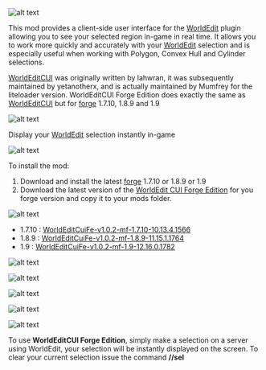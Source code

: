 ![alt text](https://github.com/hexosse/WorldEditCUI-Forge-Edition/raw/master/img/wecui_header.png "")
  
This mod provides a client-side user interface for the [WorldEdit](http://dev.bukkit.org/bukkit-plugins/worldedit/) plugin allowing you to see your selected region in-game in real time. It allows you to work more quickly and accurately with your [WorldEdit](http://dev.bukkit.org/bukkit-plugins/worldedit/) selection and is especially useful when working with Polygon, Convex Hull and Cylinder selections.

[WorldEditCUI](http://www.minecraftforum.net/forums/mapping-and-modding/minecraft-mods/1292886-worldeditcui) was originally written by lahwran, it was subsequently maintained by yetanotherx, and is actually maintained by Mumfrey for the liteloader version.
WorldEditCUI Forge Edition does exactly the same as [WorldEditCUI](http://www.minecraftforum.net/forums/mapping-and-modding/minecraft-mods/1292886-worldeditcui) but for [forge](http://files.minecraftforge.net/) 1.7.10, 1.8.9 and 1.9

![alt text](https://github.com/hexosse/WorldEditCUI-Forge-Edition/raw/master/img/wecui_features.png "")

Display your [WorldEdit](http://dev.bukkit.org/bukkit-plugins/worldedit/) selection instantly in-game


![alt text](https://github.com/hexosse/WorldEditCUI-Forge-Edition/raw/master/img/wecui_install.png "")

To install the mod:

1. Download and install the latest [forge](http://files.minecraftforge.net/) 1.7.10 or 1.8.9 or 1.9
2. Download the latest version of the [WorldEdit CUI Forge Edition](https://raw.github.com/hexosse/WorldEditCUI-Forge-Edition/master/files/1.8.9/WorldEditCuiFe-v1.0.2-mf-1.8.9-11.15.1.1764.jar) for you forge version and copy it to your mods folder.

![alt text](https://github.com/hexosse/WorldEditCUI-Forge-Edition/raw/master/img/wecui_download.png "")

* 1.7.10 : [WorldEditCuiFe-v1.0.2-mf-1.7.10-10.13.4.1566](https://raw.github.com/hexosse/WorldEditCUI-Forge-Edition/master/files/1.7.10/WorldEditCuiFe-v1.0.2-mf-1.7.10-10.13.4.1566.jar)
* 1.8.9 : [WorldEditCuiFe-v1.0.2-mf-1.8.9-11.15.1.1764](https://raw.github.com/hexosse/WorldEditCUI-Forge-Edition/master/files/1.8.9/WorldEditCuiFe-v1.0.2-mf-1.8.9-11.15.1.1764.jar)
* 1.9 : [WorldEditCuiFe-v1.0.2-mf-1.9-12.16.0.1782](https://raw.github.com/hexosse/WorldEditCUI-Forge-Edition/master/files/1.9/WorldEditCuiFe-v1.0.2-mf-1.9-12.16.0.1782.jar)


![alt text](https://github.com/hexosse/WorldEditCUI-Forge-Edition/raw/master/img/wecui_screenshots.png "")

![alt text](https://github.com/hexosse/WorldEditCUI-Forge-Edition/raw/master/img/wecui_screenshot_00.png "")

![alt text](https://github.com/hexosse/WorldEditCUI-Forge-Edition/raw/master/img/wecui_screenshot_01.png "")

![alt text](https://github.com/hexosse/WorldEditCUI-Forge-Edition/raw/master/img/wecui_screenshot_02.png "")

![alt text](https://github.com/hexosse/WorldEditCUI-Forge-Edition/raw/master/img/wecui_howto.png "")

To use **WorldEditCUI Forge Edition**, simply make a selection on a server using WorldEdit, your selection will be instantly displayed on the screen. To clear your current selection issue the command **//sel**
